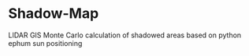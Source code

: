 Shadow-Map
==========

LIDAR GIS Monte Carlo calculation of shadowed areas based on python ephum sun positioning
